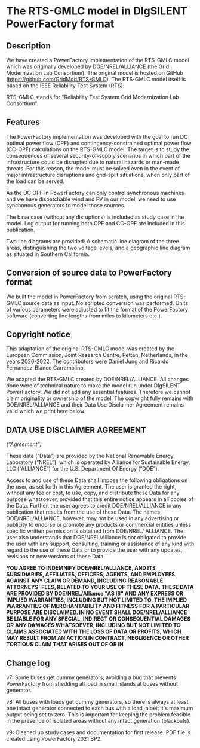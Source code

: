 
# The RTS-GMLC model in DIgSILENT PowerFactory format 


## Description

We have created a PowerFactory implementation of the RTS-GMLC model which was
originally developed by DOE/NREL/ALLIANCE (the Grid Modernization Lab
Consortium). The original model is hosted on GitHub
(https://github.com/GridMod/RTS-GMLC). The RTS-GMLC model itself is based on
the IEEE Reliability Test System (RTS).

RTS-GMLC stands for "Reliability Test System Grid Modernization Lab Consortium".


## Features

The PowerFactory implementation was developed with the goal to run DC optimal
power flow (OPF) and contingency-constrained optimal power flow (CC-OPF)
calculations on the RTS-GMLC model. The target is to study the consequences of
several security-of-supply scenarios in which part of the infrastructure could
be disrupted due to natural hazards or man-made threats. For this reason, the
model must be solved even in the event of major infrastructure disruptions and
grid-split situations, when only part of the load can be served.

As the DC OPF in PowerFactory can only control synchronous machines and we have
dispatchable wind and PV in our model, we need to use synchonous generators to
model those sources.

The base case (without any disruptions) is included as study case in the model.
Log output for running both OPF and CC-OPF are included in this publication.

Two line diagrams are provided: A schematic line diagram of the three areas,
distinguishing the two voltage levels, and a geographic line diagram as
situated in Southern California.


## Conversion of source data to PowerFactory format

We built the model in PowerFactory from scratch, using the original RTS-GMLC
source data as input. No scripted conversion was performed. Units of
various parameters were adjusted to fit the format of the PowerFactory
software (converting line lengths from miles to kilometers etc.).


## Copyright notice

This adaptation of the original RTS-GMLC model was created by the European
Commission, Joint Research Centre, Petten, Netherlands, in the years 2020-2022.
The contributors were Daniel Jung and Ricardo Fernandez-Blanco Carramolino.

We adapted the RTS-GMLC created by DOE/NREL/ALLIANCE. All changes done were of
technical nature to make the model run under DIgSILENT PowerFactory. We did not
add any essential features. Therefore we cannot claim originality or ownership
of the model. The copyright fully remains with DOE/NREL/ALLIANCE and their Data
Use Disclaimer Agreement remains valid which we print here below:


## DATA USE DISCLAIMER AGREEMENT
*(“Agreement”)*

These data (“Data”) are provided by the National Renewable Energy Laboratory
(“NREL”), which is operated by Alliance for Sustainable Energy, LLC
(“ALLIANCE”) for the U.S. Department Of Energy (“DOE”).

Access to and use of these Data shall impose the following obligations on the
user, as set forth in this Agreement. The user is granted the right, without
any fee or cost, to use, copy, and distribute these Data for any purpose
whatsoever, provided that this entire notice appears in all copies of the Data.
Further, the user agrees to credit DOE/NREL/ALLIANCE in any publication that
results from the use of these Data. The names DOE/NREL/ALLIANCE, however, may
not be used in any advertising or publicity to endorse or promote any products
or commercial entities unless specific written permission is obtained from
DOE/NREL/ ALLIANCE. The user also understands that DOE/NREL/Alliance is not
obligated to provide the user with any support, consulting, training or
assistance of any kind with regard to the use of these Data or to provide the
user with any updates, revisions or new versions of these Data.

**YOU AGREE TO INDEMNIFY DOE/NREL/ALLIANCE, AND ITS SUBSIDIARIES, AFFILIATES,
OFFICERS, AGENTS, AND EMPLOYEES AGAINST ANY CLAIM OR DEMAND, INCLUDING
REASONABLE ATTORNEYS' FEES, RELATED TO YOUR USE OF THESE DATA. THESE DATA ARE
PROVIDED BY DOE/NREL/Alliance "AS IS" AND ANY EXPRESS OR IMPLIED WARRANTIES,
INCLUDING BUT NOT LIMITED TO, THE IMPLIED WARRANTIES OF MERCHANTABILITY AND
FITNESS FOR A PARTICULAR PURPOSE ARE DISCLAIMED. IN NO EVENT SHALL
DOE/NREL/ALLIANCE BE LIABLE FOR ANY SPECIAL, INDIRECT OR CONSEQUENTIAL DAMAGES
OR ANY DAMAGES WHATSOEVER, INCLUDING BUT NOT LIMITED TO CLAIMS ASSOCIATED WITH
THE LOSS OF DATA OR PROFITS, WHICH MAY RESULT FROM AN ACTION IN CONTRACT,
NEGLIGENCE OR OTHER TORTIOUS CLAIM THAT ARISES OUT OF OR IN**


## Change log

v7: Some buses get dummy generators, avoiding a bug that prevents PowerFactory
from shedding all load in small islands at buses without generator.

v8: All buses with loads get dummy generators, so there is always at least one
intact generator connected to each bus with a load, albeit it's maximum output
being set to zero. This is important for keeping the problem feasible in the
presence of isolated areas without any intact generation (blackouts).

v9: Cleaned up study cases and documentation for first release. PDF file is
created using PowerFactory 2021 SP2.
